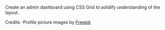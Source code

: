 Create an admin dashboard using CSS Grid to solidify understanding of the layout.

Credits
-Profile picture images by <a href="https://www.freepik.com/free-vector/hand-drawn-side-profile-cartoon-illustration_45185264.htm#query=cartoon%20profile&position=0&from_view=keyword&track=ais&uuid=164518fe-70bd-4daa-a376-c09e1cca0c2e">Freepik</a>